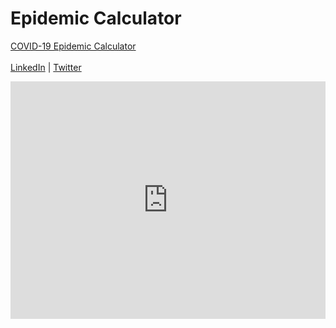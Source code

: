 # Epidemic Calculator
<a href="https://krishnatre-siddhartha.github.io/COVID/index.html">COVID-19 Epidemic Calculator</a>
<br> <br>
<a href="https://www.linkedin.com/in/krishnatre-siddhartha/">LinkedIn</a> | <a href="https://twitter.com/krishnatre_sid">Twitter</a>

<iframe style="width:100%"; width="560" height="380" src="https://coronavirus.app/map?embed=true" frameborder="0" allow="accelerometer; autoplay; encrypted-media; gyroscope; picture-in-picture" allowfullscreen></iframe>
